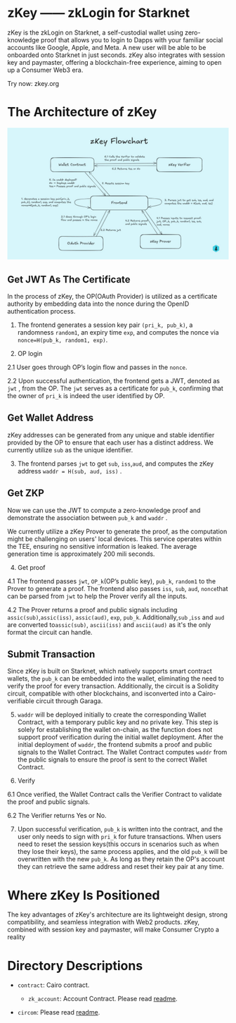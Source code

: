 # zKey —— zkLogin for Starknet

zKey is the zkLogin on Starknet, a self-custodial wallet using zero-knowledge proof that allows you to login to Dapps with your familiar social accounts like Google, Apple, and Meta. A new user will be able to be onboarded onto Starknet in just seconds. zKey also integrates with session key and paymaster, offering a blockchain-free experience, aiming to open up a Consumer Web3 era.

Try now: zkey.org

# The Architecture of zKey
<p align="center">
  <img src="~assets/Image/zKey%20Flowchart.jpg" alt="zKey Flowchart" width="800px"/>
</p >

## Get JWT As The Certificate

In the process of zKey, the OP(OAuth Provider) is utilized as a certificate authority by embedding data into the nonce during the OpenID authentication process.

1. The frontend generates a session key pair `(pri_k, pub_k)`, a randomness `random1`, an expiry time `exp`, and computes the nonce via `nonce=H(pub_k, random1, exp)`.

2. OP login

2.1 User goes through OP’s login flow and passes in the `nonce`. 

2.2 Upon successful authentication, the frontend gets a JWT, denoted as `jwt` , from the OP. The `jwt` serves as a certificate for `pub_k`, confirming that the owner of `pri_k` is indeed the user identified by OP.

## Get Wallet Address

zKey addresses can be generated from any unique and stable identifier provided by the OP to ensure that each user has a distinct address. We currently utilize `sub` as the unique identifier.

3. The frontend parses `jwt` to get `sub`, `iss`,`aud`, and computes the zKey address `waddr = H(sub, aud, iss)` . 

## Get ZKP

Now we can use the JWT to compute a zero-knowledge proof and demonstrate the association between `pub_k` and `waddr` .

We currently utilize a zKey Prover to generate the proof, as the computation might be challenging on users' local devices. This service operates within the TEE, ensuring no sensitive information is leaked. The average generation time is approximately 200 mili seconds.

4. Get proof

4.1 The frontend passes `jwt`, `OP_k`(OP’s public key), `pub_k`, `random1` to the Prover to generate a proof. The frontend also passes `iss`, `sub`, `aud`, `nonce`that can be parsed from `jwt` to help the Prover verify all the inputs.

4.2 The Prover returns a proof and public signals including  `assic(sub)`,`assic(iss)`, `assic(aud)`, `exp`, `pub_k`. Additionally,`sub` ,`iss` and `aud` are converted to`assic(sub)`,  `ascii(iss)` and `ascii(aud)` as it's the only format the circuit can handle.

## Submit Transaction

Since zKey is built on Starknet, which natively supports smart contract wallets, the `pub_k` can be embedded into the wallet, eliminating the need to verify the proof for every transaction. Additionally, the circuit is a Solidity circuit, compatible with other blockchains, and isconverted into a Cairo-verifiable circuit through Garaga.

5.  `waddr` will be deployed initially to create the corresponding Wallet Contract, with a temporary public key and no private key. This step is solely for establishing the wallet on-chain, as the function does not support proof verification during the initial wallet deployment. After the initial deployment of `waddr`, the frontend submits a proof and public signals to the Wallet Contract. The Wallet Contract computes `waddr` from the public signals to ensure the proof is sent to the correct Wallet Contract. 

6. Verify

6.1 Once verified, the Wallet Contract calls the Verifier Contract to validate the proof and public signals. 

6.2 The Verifier returns Yes or No.

7. Upon successful verification, `pub_k` is written into the contract, and the user only needs to sign with `pri_k` for future transactions. When users need to reset the session keys(this occurs in scenarios such as when they lose their keys), the same process applies, and the old `pub_k` will be overwritten with the new `pub_k`. As long as they retain the OP's account they can retrieve the same address and reset their key pair at any time.

# Where zKey Is Positioned
The key advantages of zKey's architecture are its lightweight design, strong compatibility, and seamless integration with Web2 products. zKey, combined with session key and paymaster, will make Consumer Crypto a reality

# Directory Descriptions

- `contract`: Cairo contract.

  - `zk_account`: Account Contract. Please read [readme](https://github.com/xarlabs/zkey/blob/main/contract/zk_account/README.md).
- `circom`: Please read [readme](https://github.com/xarlabs/zkey/blob/main/circom/README.md).
